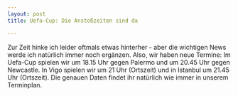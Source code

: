 ```yaml
---
layout: post
title: Uefa-Cup: Die Anstoßzeiten sind da

---
```


Zur Zeit hinke ich leider oftmals etwas hinterher - aber die wichtigen News werde ich natürlich immer noch ergänzen. Also, wir haben neue Termine: Im Uefa-Cup spielen wir um 18.15 Uhr gegen Palermo und um 20.45 Uhr gegen Newcastle. In Vigo spielen wir um 21 Uhr (Ortszeit) und in Istanbul um 21.45 Uhr (Ortszeit). Die genauen Daten findet ihr natürlich wie immer in unserem Terminplan.


